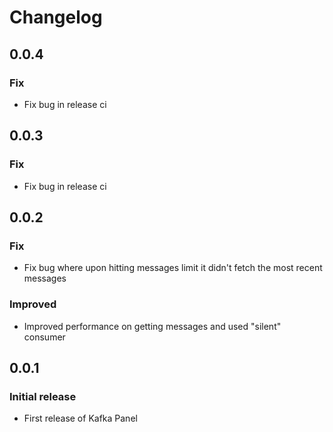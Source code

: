 # Changelog

## 0.0.4

### Fix

- Fix bug in release ci

## 0.0.3

### Fix

- Fix bug in release ci

## 0.0.2

### Fix

- Fix bug where upon hitting messages limit it didn't fetch the most recent messages

### Improved

- Improved performance on getting messages and used "silent" consumer

## 0.0.1

### Initial release

- First release of Kafka Panel
